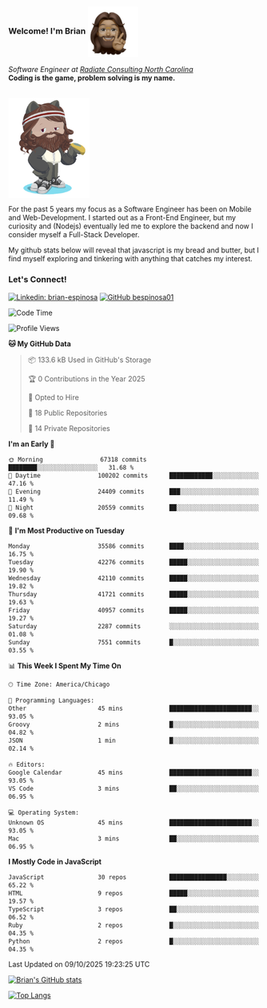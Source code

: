 ###  Welcome! I'm Brian <img align="center" src="https://github.com/bespinosa01/bespinosa01/blob/main/assets/peace-animoji.png" height="100" /></h2>
<p><em>Software Engineer at <a href="https://www.radiateconsulting.coop/north-carolina-tech-coop">Radiate Consulting North Carolina</a>
 <br/>
<!-- </br>Developer Consultant at <a href="https://codethedream.org/">Code The Dream</a> -->
</em> <b>Coding is the game, problem solving is my name.</b></p>

<br/>


 <img align="center" src="https://github.com/bespinosa01/bespinosa01/blob/main/assets/octo-me.png" height="200" /> 
 <p>
 For the past 5 years my focus as a Software Engineer has been on Mobile and Web-Development. I started out as a Front-End Engineer, but my curiosity and (Nodejs) eventually led me to explore the backend and now I consider myself a Full-Stack Developer.
</p>
<p>
 My github stats below will reveal that javascript is my bread and butter, but I find myself exploring and tinkering with anything that catches my interest. 
 </p>
 
 
### Let's Connect!

[![Linkedin: brian-espinosa](https://img.shields.io/badge/-brian--espinosa-blue?style=flat-square&logo=Linkedin&logoColor=white&link=https://www.linkedin.com/in/brian-espinosa/)](https://www.linkedin.com/in/brian-espinosa/)
[![GitHub bespinosa01](https://img.shields.io/github/followers/bespinosa01?label=follow&style=social)](https://github.com/bespinosa01)



<!--START_SECTION:waka-->
![Code Time](http://img.shields.io/badge/Code%20Time-1%2C830%20hrs%2041%20mins-blue)

![Profile Views](http://img.shields.io/badge/Profile%20Views-0-blue)

**🐱 My GitHub Data** 

> 📦 133.6 kB Used in GitHub's Storage 
 > 
> 🏆 0 Contributions in the Year 2025
 > 
> 💼 Opted to Hire
 > 
> 📜 18 Public Repositories 
 > 
> 🔑 14 Private Repositories 
 > 
**I'm an Early 🐤** 

```text
🌞 Morning                67318 commits       ████████░░░░░░░░░░░░░░░░░   31.68 % 
🌆 Daytime                100202 commits      ████████████░░░░░░░░░░░░░   47.16 % 
🌃 Evening                24409 commits       ███░░░░░░░░░░░░░░░░░░░░░░   11.49 % 
🌙 Night                  20559 commits       ██░░░░░░░░░░░░░░░░░░░░░░░   09.68 % 
```
📅 **I'm Most Productive on Tuesday** 

```text
Monday                   35586 commits       ████░░░░░░░░░░░░░░░░░░░░░   16.75 % 
Tuesday                  42276 commits       █████░░░░░░░░░░░░░░░░░░░░   19.90 % 
Wednesday                42110 commits       █████░░░░░░░░░░░░░░░░░░░░   19.82 % 
Thursday                 41721 commits       █████░░░░░░░░░░░░░░░░░░░░   19.63 % 
Friday                   40957 commits       █████░░░░░░░░░░░░░░░░░░░░   19.27 % 
Saturday                 2287 commits        ░░░░░░░░░░░░░░░░░░░░░░░░░   01.08 % 
Sunday                   7551 commits        █░░░░░░░░░░░░░░░░░░░░░░░░   03.55 % 
```


📊 **This Week I Spent My Time On** 

```text
🕑︎ Time Zone: America/Chicago

💬 Programming Languages: 
Other                    45 mins             ███████████████████████░░   93.05 % 
Groovy                   2 mins              █░░░░░░░░░░░░░░░░░░░░░░░░   04.82 % 
JSON                     1 min               █░░░░░░░░░░░░░░░░░░░░░░░░   02.14 % 

🔥 Editors: 
Google Calendar          45 mins             ███████████████████████░░   93.05 % 
VS Code                  3 mins              ██░░░░░░░░░░░░░░░░░░░░░░░   06.95 % 

💻 Operating System: 
Unknown OS               45 mins             ███████████████████████░░   93.05 % 
Mac                      3 mins              ██░░░░░░░░░░░░░░░░░░░░░░░   06.95 % 
```

**I Mostly Code in JavaScript** 

```text
JavaScript               30 repos            ████████████████░░░░░░░░░   65.22 % 
HTML                     9 repos             █████░░░░░░░░░░░░░░░░░░░░   19.57 % 
TypeScript               3 repos             ██░░░░░░░░░░░░░░░░░░░░░░░   06.52 % 
Ruby                     2 repos             █░░░░░░░░░░░░░░░░░░░░░░░░   04.35 % 
Python                   2 repos             █░░░░░░░░░░░░░░░░░░░░░░░░   04.35 % 
```




 Last Updated on 09/10/2025 19:23:25 UTC
<!--END_SECTION:waka-->


<!--  Github STATS -->
[![Brian's GitHub stats](https://github-readme-stats.vercel.app/api?username=bespinosa01&hide=stars,contribs&count_private=true&show_icons=true)](https://github.com/anuraghazra/github-readme-stats)

[![Top Langs](https://github-readme-stats.vercel.app/api/top-langs/?username=bespinosa01&layout=compact)](https://github.com/anuraghazra/github-readme-stats)



<!--
**bespinosa01/bespinosa01** is a ✨ _special_ ✨ repository because its `README.md` (this file) appears on your GitHub profile.

Here are some ideas to get you started:

- 🔭 I’m currently working on ...
- 🌱 I’m currently learning ...
- 👯 I’m looking to collaborate on ...
- 🤔 I’m looking for help with ...
- 💬 Ask me about ...
- 📫 How to reach me: ...
- 😄 Pronouns: ...
- ⚡ Fun fact: ...
-->
